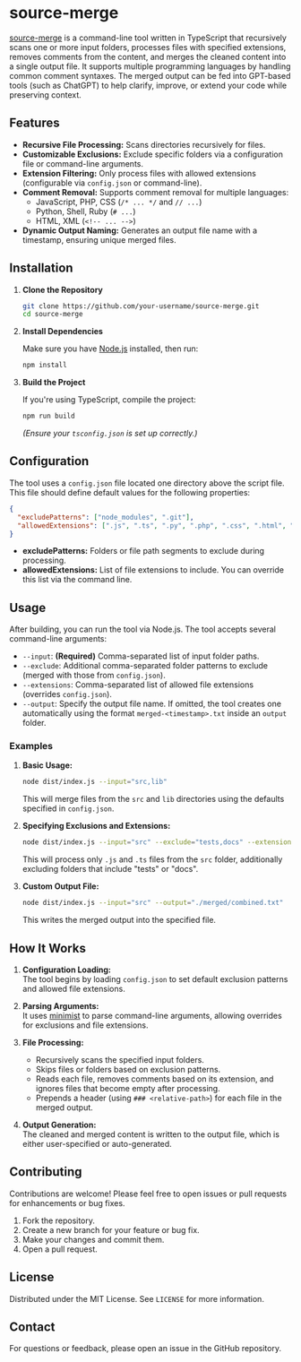 # source-merge

[source-merge](https://github.com/your-username/source-merge) is a command-line tool written in TypeScript that recursively scans one or more input folders, processes files with specified extensions, removes comments from the content, and merges the cleaned content into a single output file. It supports multiple programming languages by handling common comment syntaxes. The merged output can be fed into GPT-based tools (such as ChatGPT) to help clarify, improve, or extend your code while preserving context.

## Features

- **Recursive File Processing:** Scans directories recursively for files.
- **Customizable Exclusions:** Exclude specific folders via a configuration file or command-line arguments.
- **Extension Filtering:** Only process files with allowed extensions (configurable via `config.json` or command-line).
- **Comment Removal:** Supports comment removal for multiple languages:
  - JavaScript, PHP, CSS (`/* ... */` and `// ...`)
  - Python, Shell, Ruby (`# ...`)
  - HTML, XML (`<!-- ... -->`)
- **Dynamic Output Naming:** Generates an output file name with a timestamp, ensuring unique merged files.

## Installation

1. **Clone the Repository**

   ```bash
   git clone https://github.com/your-username/source-merge.git
   cd source-merge
   ```

2. **Install Dependencies**

   Make sure you have [Node.js](https://nodejs.org/) installed, then run:

   ```bash
   npm install
   ```

3. **Build the Project**

   If you're using TypeScript, compile the project:

   ```bash
   npm run build
   ```

   *(Ensure your `tsconfig.json` is set up correctly.)*

## Configuration

The tool uses a `config.json` file located one directory above the script file. This file should define default values for the following properties:

```json
{
  "excludePatterns": ["node_modules", ".git"],
  "allowedExtensions": [".js", ".ts", ".py", ".php", ".css", ".html", ".xml", ".sh", ".rb"]
}
```

- **excludePatterns:** Folders or file path segments to exclude during processing.
- **allowedExtensions:** List of file extensions to include. You can override this list via the command line.

## Usage

After building, you can run the tool via Node.js. The tool accepts several command-line arguments:

- `--input`: **(Required)** Comma-separated list of input folder paths.
- `--exclude`: Additional comma-separated folder patterns to exclude (merged with those from `config.json`).
- `--extensions`: Comma-separated list of allowed file extensions (overrides `config.json`).
- `--output`: Specify the output file name. If omitted, the tool creates one automatically using the format `merged-<timestamp>.txt` inside an `output` folder.

### Examples

1. **Basic Usage:**

   ```bash
   node dist/index.js --input="src,lib"
   ```

   This will merge files from the `src` and `lib` directories using the defaults specified in `config.json`.

2. **Specifying Exclusions and Extensions:**

   ```bash
   node dist/index.js --input="src" --exclude="tests,docs" --extensions=".js,.ts"
   ```

   This will process only `.js` and `.ts` files from the `src` folder, additionally excluding folders that include "tests" or "docs".

3. **Custom Output File:**

   ```bash
   node dist/index.js --input="src" --output="./merged/combined.txt"
   ```

   This writes the merged output into the specified file.

## How It Works

1. **Configuration Loading:**  
   The tool begins by loading `config.json` to set default exclusion patterns and allowed file extensions.

2. **Parsing Arguments:**  
   It uses [minimist](https://www.npmjs.com/package/minimist) to parse command-line arguments, allowing overrides for exclusions and file extensions.

3. **File Processing:**  
   - Recursively scans the specified input folders.
   - Skips files or folders based on exclusion patterns.
   - Reads each file, removes comments based on its extension, and ignores files that become empty after processing.
   - Prepends a header (using `### <relative-path>`) for each file in the merged output.

4. **Output Generation:**  
   The cleaned and merged content is written to the output file, which is either user-specified or auto-generated.

## Contributing

Contributions are welcome! Please feel free to open issues or pull requests for enhancements or bug fixes.

1. Fork the repository.
2. Create a new branch for your feature or bug fix.
3. Make your changes and commit them.
4. Open a pull request.

## License

Distributed under the MIT License. See `LICENSE` for more information.

## Contact

For questions or feedback, please open an issue in the GitHub repository.